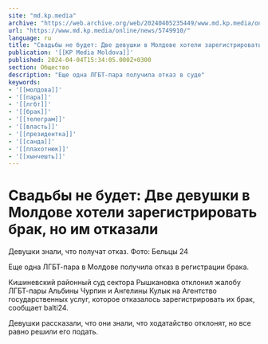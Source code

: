```yaml
---
site: "md.kp.media"
archive: "https://web.archive.org/web/20240405235449/www.md.kp.media/online/news/5749910/"
url: "https://www.md.kp.media/online/news/5749910/"
language: ru
title: "Свадьбы не будет: Две девушки в Молдове хотели зарегистрировать брак, но им отказали"
publication: '[[KP Media Moldova]]'
published: 2024-04-04T15:34:05.000Z+0300
section: Общество
description: "Еще одна ЛГБТ-пара получила отказ в суде"
keywords:
- '[[молдова]]'
- '[[пара]]'
- '[[лгбт]]'
- '[[брак]]'
- '[[телеграм]]'
- '[[власть]]'
- '[[президентка]]'
- '[[санда]]'
- '[[плахотнюк]]'
- '[[хынчешть]]'
---
```


# Свадьбы не будет: Две девушки в Молдове хотели зарегистрировать брак, но им отказали

Девушки знали, что получат отказ. Фото: Бельцы 24

Еще одна ЛГБТ-пара в Молдове получила отказ в регистрации брака.

Кишиневский районный суд сектора Рышкановка отклонил жалобу ЛГБТ-пары Альбины Чурпин и Ангелины Кулык на Агентство государственных услуг, которое отказалось зарегистрировать их брак, сообщает balti24.

Девушки рассказали, что они знали, что ходатайство отклонят, но все равно решили его подать.
